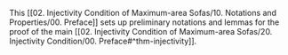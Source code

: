 This [[02. Injectivity Condition of Maximum-area Sofas/10. Notations and Properties/00. Preface]] sets up preliminary notations and lemmas for the proof of the main [[02. Injectivity Condition of Maximum-area Sofas/20. Injectivity Condition/00. Preface#^thm-injectivity]].